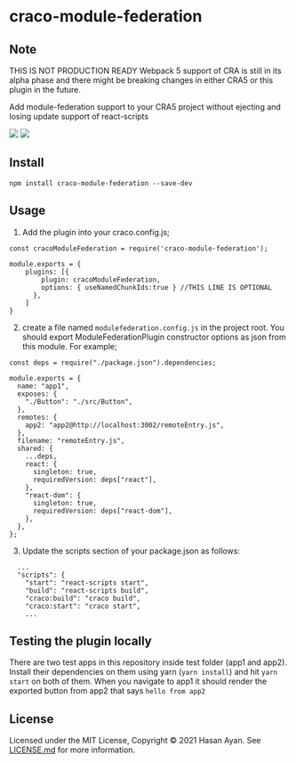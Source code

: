 # craco-module-federation

## Note

THIS IS NOT PRODUCTION READY
Webpack 5 support of CRA is still in its alpha phase and there might be breaking changes in either CRA5 or this plugin in the future.

Add module-federation support to your CRA5 project without ejecting and losing update support of react-scripts

![](https://img.shields.io/npm/v/craco-module-federation.svg?style=flat)
![](https://img.shields.io/npm/dt/craco-module-federation.svg?style=flat)

## Install

```
npm install craco-module-federation --save-dev
```

## Usage

1. Add the plugin into your craco.config.js;

```
const cracoModuleFederation = require('craco-module-federation');

module.exports = {
    plugins: [{
        plugin: cracoModuleFederation,
        options: { useNamedChunkIds:true } //THIS LINE IS OPTIONAL
      },
    ]
}
```

2. create a file named `modulefederation.config.js` in the project root. You should export ModuleFederationPlugin constructor options as json from this module. For example;

```
const deps = require("./package.json").dependencies;

module.exports = {
  name: "app1",
  exposes: {
    "./Button": "./src/Button",
  },
  remotes: {
    app2: "app2@http://localhost:3002/remoteEntry.js",
  },
  filename: "remoteEntry.js",
  shared: {
    ...deps,
    react: {
      singleton: true,
      requiredVersion: deps["react"],
    },
    "react-dom": {
      singleton: true,
      requiredVersion: deps["react-dom"],
    },
  },
};

```

3. Update the scripts section of your package.json as follows:

```
  ...
  "scripts": {
    "start": "react-scripts start",
    "build": "react-scripts build",
    "craco:build": "craco build",
    "craco:start": "craco start",
    ...
```

## Testing the plugin locally

There are two test apps in this repository inside test folder (app1 and app2). Install their dependencies on them using yarn (`yarn install`) and hit `yarn start` on both of them. When you navigate to app1 it should render the exported button from app2 that says `hello from app2`

## License

Licensed under the MIT License, Copyright ©️ 2021 Hasan Ayan. See [LICENSE.md](LICENSE) for more information.
